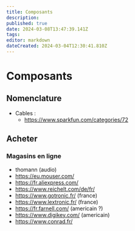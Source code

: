 ```yaml
---
title: Composants
description: 
published: true
date: 2024-03-08T13:47:39.141Z
tags: 
editor: markdown
dateCreated: 2024-03-04T12:30:41.810Z
---
```


# Composants

## Nomenclature

- Cables :
    - https://www.sparkfun.com/categories/72
    
## Acheter

### Magasins en ligne

- thomann (audio)
- https://eu.mouser.com/
- https://fr.aliexpress.com/
- https://www.reichelt.com/de/fr/
- https://www.gotronic.fr/ (france)
- https://www.lextronic.fr/ (france)
- https://fr.farnell.com/ (americain ?)
- https://www.digikey.com/ (americain)
- https://www.conrad.fr/